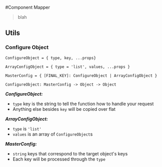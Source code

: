 #Component Mapper

> blah


## Utils

### Configure Object

```
ConfigureObject = { type, key, ...props}

ArrayConfigObject = { type = 'list', values, ...props }

MasterConfig = { [FINAL_KEY]: ConfigureObject | ArrayConfigObject }

ConfigureObject: MasterConfig -> Object -> Object
```

_**ConfigureObject:**_

- `type` key is the string to tell the function how to handle your request
- Anything else besides `key` will be copied over flat

_**ArrayConfigObject:**_

- `type` is `'list'`
- `values` is an array of `ConfigureObject`s

_**MasterConfig:**_

- `string` keys that correspond to the target object's keys
- Each key will be processed through the `type`
